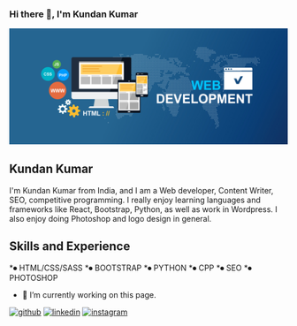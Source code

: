 ### Hi there 👋, I'm Kundan Kumar
![Design and development](https://github.com/Nukealbert/Nukealbert/blob/main/bnr.jpg)


## Kundan Kumar
I'm Kundan Kumar from India, and I am a Web developer, Content Writer, SEO, competitive programming. I really enjoy learning languages and frameworks like React, Bootstrap, Python, as well as work in Wordpress. I also enjoy doing Photoshop and logo design in general.


## Skills and Experience
*⏺ HTML/CSS/SASS
*⏺ BOOTSTRAP 
*⏺ PYTHON
*⏺ CPP
*⏺ SEO
*⏺ PHOTOSHOP



- 🔭 I’m currently working on this page. 


[<img src='https://cdn.jsdelivr.net/npm/simple-icons@3.0.1/icons/github.svg' alt='github' height='40'>](https://github.com/Nukealbert)  [<img src='https://cdn.jsdelivr.net/npm/simple-icons@3.0.1/icons/linkedin.svg' alt='linkedin' height='40'>](https://www.linkedin.com/in/kundan-kumar-61484317a/)  [<img src='https://cdn.jsdelivr.net/npm/simple-icons@3.0.1/icons/instagram.svg' alt='instagram' height='40'>](https://www.instagram.com/_k_rathore___/)  

